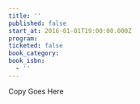 ```yaml
---
title: ''
published: false
start_at: 2016-01-01T19:00:00.000Z
program:
ticketed: false
book_category:
book_isbn:
  - ''
---
```

Copy Goes Here
